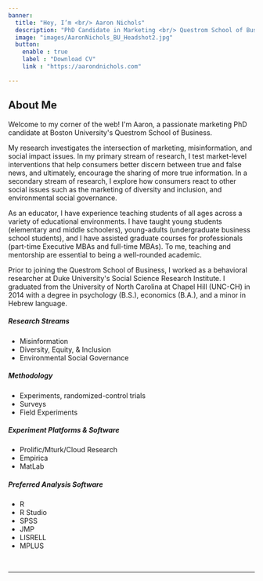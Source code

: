 ```yaml
---
banner:
  title: "Hey, I’m <br/> Aaron Nichols"
  description: "PhD Candidate in Marketing <br/> Questrom School of Business, Boston University"
  image: "images/AaronNichols_BU_Headshot2.jpg"
  button:
    enable : true
    label : "Download CV"
    link : "https://aarondnichols.com"

---
```


## About Me
Welcome to my corner of the web!
I'm Aaron, a passionate marketing PhD candidate at Boston University's Questrom School of Business. 

My research investigates the intersection of marketing, misinformation, and social impact issues. In my primary stream of research, I test market-level interventions that help consumers better discern between true and false news, and ultimately, encourage the sharing of more true information. In a secondary stream of research, I explore how consumers react to other social issues such as the marketing of diversity and inclusion, and environmental social governance. 

As an educator, I have experience teaching students of all ages across a variety of educational environments. I have taught young students (elementary and middle schoolers), young-adults (undergraduate business school students), and I have assisted graduate courses for professionals (part-time Executive MBAs and full-time MBAs). To me, teaching and mentorship are essential to being a well-rounded academic. 

Prior to joining the Questrom School of Business, I worked as a behavioral researcher at Duke University's Social Science Research Institute. I graduated from the University of North Carolina at Chapel Hill (UNC-CH) in 2014 with a degree in psychology (B.S.), economics (B.A.), and a minor in Hebrew language. 

##### Research Streams
* Misinformation
* Diversity, Equity, & Inclusion
* Environmental Social Governance

##### Methodology
* Experiments, randomized-control trials
* Surveys
* Field Experiments

##### Experiment Platforms & Software
* Prolific/Mturk/Cloud Research
* Empirica
* MatLab

##### Preferred Analysis Software
* R
* R Studio
* SPSS
* JMP
* LISRELL
* MPLUS

<br/>
<hr/>